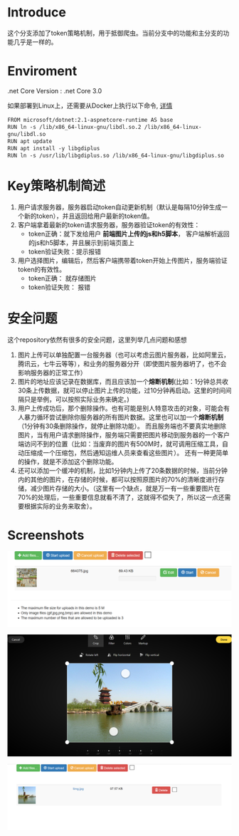 # Introduce
这个分支添加了token策略机制，用于抵御爬虫。当前分支中的功能和主分支的功能几乎是一样的。

# Enviroment
.net Core Version : .net Core 3.0

如果部署到Linux上，还需要从Docker上执行以下命令, [详情][1]
```
FROM microsoft/dotnet:2.1-aspnetcore-runtime AS base
RUN ln -s /lib/x86_64-linux-gnu/libdl.so.2 /lib/x86_64-linux-gnu/libdl.so
RUN apt update
RUN apt install -y libgdiplus
RUN ln -s /usr/lib/libgdiplus.so /lib/x86_64-linux-gnu/libgdiplus.so
```

# Key策略机制简述
1. 用户请求服务器，服务器启动token自动更新机制（默认是每隔10分钟生成一个新的token），并且返回给用户最新的token值。
2. 客户端拿着最新的token请求服务器，服务器验证token的有效性：
    * token正确：就下发给用户 **前端图片上传的js和h5脚本**， 客户端解析返回的js和h5脚本，并且展示到前端页面上
    * token验证失败：提示报错
3. 用户选择图片，编辑后，然后客户端携带着token开始上传图片，服务端验证token的有效性。
    * token正确： 就存储图片
    * token验证失败： 报错

# 安全问题
这个repository依然有很多的安全问题，这里列举几点问题和感想

1. 图片上传可以单独配置一台服务器（也可以考虑云图片服务器，比如阿里云，腾讯云，七牛云等等），和业务的服务器分开（即使图片服务器坍了，也不会影响服务器的正常工作）
2. 图片的地址应该记录在数据库，而且应该加一个**熔断机制**(比如：1分钟总共收30条上传数据，就可以停止图片上传的功能，过10分钟再启动。这里的时间间隔只是举例，可以按照实际业务来确定。)
3. 用户上传成功后，那个删除操作。也有可能是别人特意攻击的对象，可能会有人暴力循环尝试删除你服务器的所有图片数据。这里也可以加一个**熔断机制**（1分钟有30条删除操作，就停止删除功能）。 而且服务端也不要真实地删除图片，当有用户请求删除操作，服务端只需要把图片移动到服务器的一个客户端访问不到的位置（比如：当废弃的图片有500M时，就可调用压缩工具，自动压缩成一个压缩包，然后通知运维人员来查看这些图片）。 还有一种更简单的操作，就是不添加这个删除功能。
4. 还可以添加一个缓冲的机制，比如1分钟内上传了20条数据的时候，当前分钟内的其他的图片，在存储的时候，都可以按照原图片的70%的清晰度进行存储，减少图片存储的大小。（这里有一个缺点，就是万一有一些重要图片在70%的处理后，一些重要信息就看不清了，这就得不偿失了，所以这一点还需要根据实际的业务来取舍）。

# Screenshots
![a.png](screenshots/a.png)
 
![b.png](screenshots/b.png)

![c.png](screenshots/c.png)

[1]:https://github.com/JanKallman/EPPlus/issues/83
